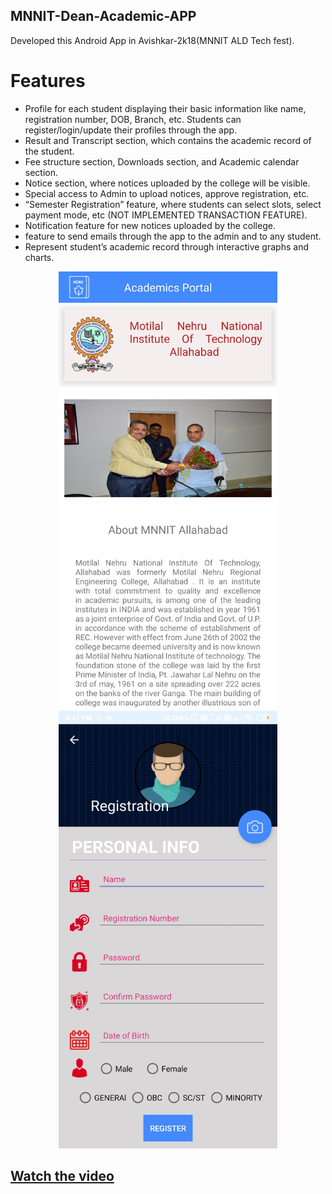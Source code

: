 
## MNNIT-Dean-Academic-APP
Developed this Android App in Avishkar-2k18(MNNIT ALD Tech fest). 

# Features 
- Profile for each student displaying their basic information like name, registration number, DOB, Branch, etc. Students can register/login/update their profiles through the app. 
- Result and Transcript section, which contains the academic record of the student.
- Fee structure section, Downloads section, and Academic calendar section.
- Notice section, where notices uploaded by the college will be visible. 
- Special access to Admin to upload notices, approve registration, etc.
- “Semester Registration” feature, where students can select slots, select payment mode, etc (NOT IMPLEMENTED TRANSACTION FEATURE).
- Notification feature for new notices uploaded by the college.
- feature to send emails through the app to the admin and to any student.
- Represent student’s academic record through interactive graphs and charts.

<p align="center">
  <img src="https://github.com/Aniket468/MNNIT-Dean-Academic-APP/blob/master/home.jpg" width="350" title="Home Page">
  <img src="https://github.com/Aniket468/MNNIT-Dean-Academic-APP/blob/master/reg.jpg" width="350" title="Registration Page">
</p>

## [Watch the video](https://drive.google.com/file/d/1dsjYNI4eyI2ke3-AY8qa6Qti94RH3Y4L/view?usp=sharing)
 
